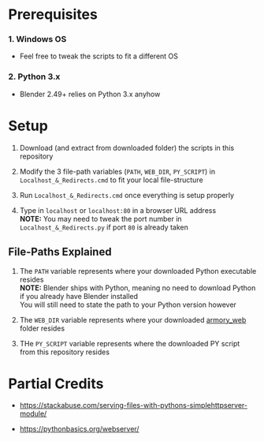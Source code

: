 # Prerequisites

### 1. Windows OS

* Feel free to tweak the scripts to fit a different OS

### 2. Python 3.x

* Blender 2.49+ relies on Python 3.x anyhow 

# Setup

1. Download (and extract from downloaded folder) the scripts in this repository

2. Modify the 3 file-path variables (`PATH`, `WEB_DIR`, `PY_SCRIPT`) in `Localhost_&_Redirects.cmd` to fit your local file-structure

3. Run `Localhost_&_Redirects.cmd` once everything is setup properly

4. Type in `localhost` or `localhost:80` in a browser URL address<br />
**NOTE:** You may need to tweak the port number in `Localhost_&_Redirects.py` if port `80` is already taken

## File-Paths Explained

1. The `PATH` variable represents where your downloaded Python executable resides<br />
**NOTE:** Blender ships with Python, meaning no need to download Python if you already have Blender installed<br />
You will still need to state the path to your Python version however

2. The `WEB_DIR` variable represents where your downloaded [armory_web](https://github.com/armory3d/armory_web) folder resides

3. THe `PY_SCRIPT` variable represents where the downloaded PY script from this repository resides

# Partial Credits

* <https://stackabuse.com/serving-files-with-pythons-simplehttpserver-module/>

* <https://pythonbasics.org/webserver/>
